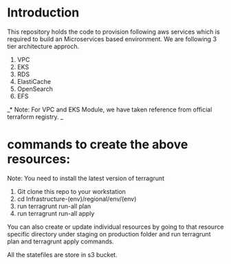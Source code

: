 # Introduction
This repository holds the code to provision following aws services which is required to build an Microservices based environment. We are following 3 tier architecture approch.
1. VPC
2. EKS
3. RDS
4. ElastiCache
5. OpenSearch
6. EFS

_* Note: For VPC and EKS Module, we have taken reference from official terraform registry. _


# commands to create the above resources:
Note: You need to install the latest version of terragrunt
1. Git clone this repo to your workstation
2. cd Infrastructure-(env)/regional/env/(env)
3. run terragrunt run-all plan 
4. run terragrunt run-all apply

You can also create or update individual resources by going to that resource specific directory under staging on production folder and run terragrunt plan and terragrunt apply commands.

All the statefiles are store in s3 bucket.
